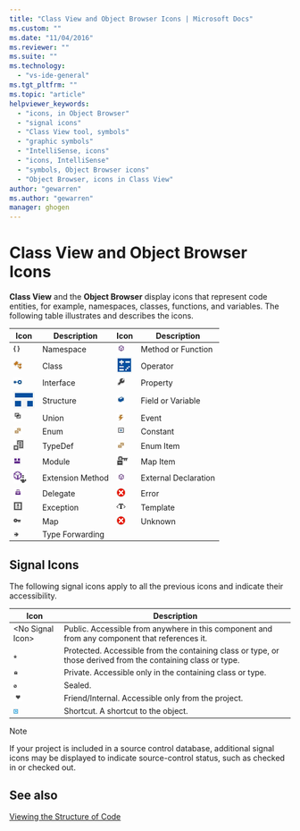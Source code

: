 ```yaml
---
title: "Class View and Object Browser Icons | Microsoft Docs"
ms.custom: ""
ms.date: "11/04/2016"
ms.reviewer: ""
ms.suite: ""
ms.technology: 
  - "vs-ide-general"
ms.tgt_pltfrm: ""
ms.topic: "article"
helpviewer_keywords: 
  - "icons, in Object Browser"
  - "signal icons"
  - "Class View tool, symbols"
  - "graphic symbols"
  - "IntelliSense, icons"
  - "icons, IntelliSense"
  - "symbols, Object Browser icons"
  - "Object Browser, icons in Class View"
author: "gewarren"
ms.author: "gewarren"
manager: ghogen
---
```

# Class View and Object Browser Icons

**Class View** and the **Object Browser** display icons that represent code entities, for example, namespaces, classes, functions, and variables. The following table illustrates and describes the icons.

|Icon|Description|Icon|Description|
|----------|-----------------|----------|-----------------|
|![Namespace Symbol](../ide/media/vxnamespace_icon.gif "vxNamespace_Icon")|Namespace|![Declaration Symbol](../ide/media/vxmethod_icon.gif "vxMethod_Icon")|Method or Function|
|![Class Icon](../ide/media/vxclass_icon.gif "vxClass_Icon")|Class|![Operator Symbol](../ide/media/vxoperator_icon.gif "vxOperator_Icon")|Operator|  
|![Lollipop Interface Symbol](../ide/media/vxinterface_icon.gif "vxInterface_Icon")|Interface|![Property Symbol](../ide/media/vxproperty_icon.gif "vxProperty_Icon")|Property|
|![Structure Symbol](../ide/media/vxstruct_icon.gif "vxStruct_Icon")|Structure|![Field Icon](../ide/media/vxfield_icon.gif "vxField_Icon")|Field or Variable|  
|![Union Symbol](../ide/media/vxunion_icon.gif "vxUnion_Icon")|Union|![Event Symbol](../ide/media/vxevent_icon.gif "vxEvent_Icon")|Event|  
|![Enumeration Symbol](../ide/media/vxenum_icon.gif "vxEnum_Icon")|Enum|![Constant Icon](../ide/media/vxconstant_icon.gif "vxConstant_Icon")|Constant|  
|![Type Definition Symbol](../ide/media/vxtypedef_icon.gif "vxTypeDef_Icon")|TypeDef|![Enumerate Item Symbol](../ide/media/vxenumitem_icon.gif "vxEnumItem_Icon")|Enum Item|  
|![Visual Studio Module Symbol](../ide/media/vxmodule_icon.gif "vxModule_Icon")|Module|![Map Item Symbol](../ide/media/vxmapitem_icon.gif "vxMapItem_Icon")|Map Item|  
|![Extension Method Symbol](../ide/media/extensionmethod.gif "ExtensionMethod")|Extension Method|![Declaration Symbol](../ide/media/vxmethod_icon.gif "vxMethod_Icon")|External Declaration|  
|![Delegate Symbol](../ide/media/vxdelegate_icon.gif "vxDelegate_Icon")|Delegate|![Error Icon for Class View and Object Browser](../ide/media/erroricon.gif "ErrorIcon")|Error|  
|![Exception Symbol](../ide/media/vxexception_icon.gif "vxException_Icon")|Exception|![Template Symbol](../ide/media/vxtemplate_icon.gif "vxTemplate_Icon")|Template|  
|![Map Symbol](../ide/media/vxmap_icon.gif "vxMap_Icon")|Map|![Error Exclamation Point Symbol](../ide/media/vxerror_icon.gif "vxError_Icon")|Unknown|  
|![Type Forwarding Symbol](../ide/media/ob_type_forward.gif "ob_type_forward")|Type Forwarding|||  

## Signal Icons

The following signal icons apply to all the previous icons and indicate their accessibility.

|Icon|Description|
|----------|-----------------|  
|\<No Signal Icon>|Public. Accessible from anywhere in this component and from any component that references it.|  
|![Signal Protected Symbol](../ide/media/vxsignal_icon_key.gif "vxSignal_Icon_Key")|Protected. Accessible from the containing class or type, or those derived from the containing class or type.|  
|![Signal Private Symbol](../ide/media/vxsignal_icon_lock.gif "vxSignal_Icon_Lock")|Private. Accessible only in the containing class or type.|  
|![Signal Sealed Symbol](../ide/media/vxsignal_icon_envelope.gif "vxSignal_Icon_Envelope")|Sealed.|  
|![Signal Friend&#47;Internal Symbol](../ide/media/vxsignal_icon_diamond.gif "vxSignal_Icon_Diamond")|Friend/Internal. Accessible only from the project.|  
|![Signal Icon Arrow](../ide/media/vxsignal_icon_arrow.gif "vxSignal_Icon_Arrow")|Shortcut. A shortcut to the object.|

> [!NOTE]
> If your project is included in a source control database, additional signal icons may be displayed to indicate source-control status, such as checked in or checked out.

## See also

[Viewing the Structure of Code](../ide/viewing-the-structure-of-code.md)
